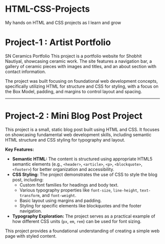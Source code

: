 # HTML-CSS-Projects
My hands on HTML and CSS projects as I learn and grow


# Project-1 : Artist Portfolio
SN Ceramics Portfolio
This project is a portfolio website for Shobhit Nautiyal, showcasing ceramic work. The site features a navigation bar, a gallery of ceramic pieces with images and titles, and an about section with contact information.

The project was built focusing on foundational web development concepts, specifically utilizing HTML for structure and CSS for styling, with a focus on the Box Model, padding, and margins to control layout and spacing.

-------------------------------------------------------------------------------------------------------------------------------------------------------------------------------------------------


# Project-2 : Mini Blog Post Project
This project is a small, static blog post built using HTML and CSS. It focuses on showcasing fundamental web development skills, including semantic HTML structure and CSS styling for typography and layout.

**Key Features:**

* **Semantic HTML:** The content is structured using appropriate HTML5 semantic elements (e.g., `<header>`, `<article>`, `<p>`, `<blockquote>`, `<footer>`) for better organization and accessibility.
* **CSS Styling:** The project demonstrates the use of CSS to style the blog post, including:
    * Custom font families for headings and body text.
    * Various typography properties like `font-size`, `line-height`, `text-transform`, and `font-weight`.
    * Basic layout using margins and padding.
    * Styling for specific elements like blockquotes and the footer navigation.
* **Typography Exploration:** The project serves as a practical example of how different CSS units (`px`, `em`, `rem`) can be used for font sizing.

This project provides a foundational understanding of creating a simple web page with styled content.